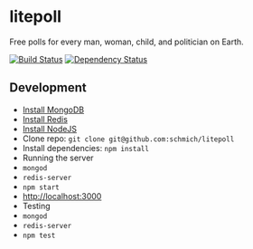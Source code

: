 # litepoll

Free polls for every man, woman, child, and politician on Earth.

[![Build Status](https://travis-ci.org/schmich/litepoll.png?branch=master)](https://travis-ci.org/schmich/litepoll)
[![Dependency Status](https://gemnasium.com/schmich/litepoll.png)](https://gemnasium.com/schmich/litepoll)

## Development

- [Install MongoDB](https://www.mongodb.org/downloads)
- [Install Redis](http://redis.io/download)
- [Install NodeJS](http://nodejs.org/)
- Clone repo: `git clone git@github.com:schmich/litepoll`
- Install dependencies: `npm install`
- Running the server
 - `mongod`
 - `redis-server`
 - `npm start`
 - [http://localhost:3000](http://localhost:3000)
- Testing
 - `mongod`
 - `redis-server`
 - `npm test`
